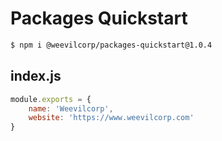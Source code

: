 # Packages Quickstart

```bash
$ npm i @weevilcorp/packages-quickstart@1.0.4
```

## index.js
```js
module.exports = {
    name: 'Weevilcorp',
    website: 'https://www.weevilcorp.com'
}
```
